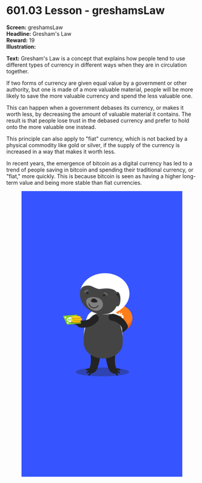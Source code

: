 # 601.03 Lesson - greshamsLaw

**Screen:** greshamsLaw\
**Headline:** Gresham's Law\
**Reward:** 19\
**Illustration:**

**Text:** Gresham's Law is a concept that explains how people tend to use different types of currency in different ways when they are in circulation together.&#x20;

If two forms of currency are given equal value by a government or other authority, but one is made of a more valuable material, people will be more likely to save the more valuable currency and spend the less valuable one.&#x20;

This can happen when a government debases its currency, or makes it worth less, by decreasing the amount of valuable material it contains. The result is that people lose trust in the debased currency and prefer to hold onto the more valuable one instead.&#x20;

This principle can also apply to "fiat" currency, which is not backed by a physical commodity like gold or silver, if the supply of the currency is increased in a way that makes it worth less.&#x20;

In recent years, the emergence of bitcoin as a digital currency has led to a trend of people saving in bitcoin and spending their traditional currency, or "fiat," more quickly. This is because bitcoin is seen as having a higher long-term value and being more stable than fiat currencies.

<figure><img src="../.gitbook/assets/601-03.png" alt=""><figcaption></figcaption></figure>
